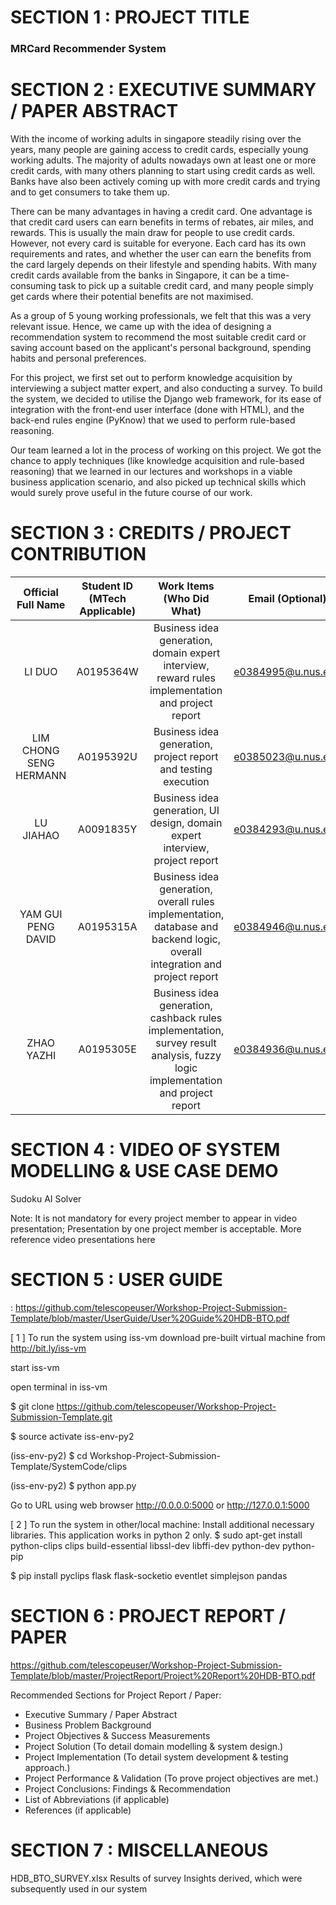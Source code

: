 # SECTION 1 : PROJECT TITLE
### MRCard Recommender System

# SECTION 2 : EXECUTIVE SUMMARY / PAPER ABSTRACT
With the income of working adults in singapore steadily rising over the years, many people are gaining access to credit cards, especially young working adults. The majority of adults nowadays own at least one or more credit cards, with many others planning to start using credit cards as well. Banks have also been actively coming up with more credit cards and trying and to get consumers to take them up. 

There can be many advantages in having a credit card. One advantage is that credit card users can earn benefits in terms of rebates, air miles, and rewards. This is usually the main draw for people to use credit cards. However, not every card is suitable for everyone. Each card has its own requirements and rates, and whether the user can earn the benefits from the card largely depends on their lifestyle and spending habits. With many credit cards available from the banks in Singapore, it can be a time-consuming task to pick up a suitable credit card, and many people simply get cards where their potential benefits are not maximised.

As a group of 5 young working professionals, we felt that this was a very relevant issue. Hence, we came up with the idea of designing a recommendation system to recommend the most suitable credit card or saving account based on the applicant's personal background, spending habits and personal preferences.

For this project, we first set out to perform knowledge acquisition by interviewing a subject matter expert, and also conducting a survey. To build the system, we decided to utilise the Django web framework, for its ease of integration with the front-end user interface (done with HTML), and the back-end rules engine (PyKnow) that we used to perform rule-based reasoning.

Our team learned a lot in the process of working on this project. We got the chance to apply techniques (like knowledge acquisition and rule-based reasoning) that we learned in our lectures and workshops in a viable business application scenario, and also picked up technical skills which would surely prove useful in the future course of our work.

# SECTION 3 : CREDITS / PROJECT CONTRIBUTION

| Official Full Name | Student ID (MTech Applicable)| Work Items (Who Did What) | Email (Optional) |
| :---: | :---: | :---: | :---: |
| LI DUO  | A0195364W | Business idea generation, domain expert interview, reward rules implementation and project report | e0384995@u.nus.edu |
| LIM CHONG SENG HERMANN | A0195392U | Business idea generation, project report and testing execution | e0385023@u.nus.edu |
| LU JIAHAO | A0091835Y | Business idea generation, UI design, domain expert interview, project report | e0384293@u.nus.edu |
| YAM GUI PENG DAVID | A0195315A | Business idea generation, overall rules implementation, database and backend logic, overall integration and project report | e0384946@u.nus.edu |
| ZHAO YAZHI | A0195305E | Business idea generation, cashback rules implementation, survey result analysis, fuzzy logic implementation and project report | e0384936@u.nus.edu |

# SECTION 4 : VIDEO OF SYSTEM MODELLING & USE CASE DEMO
Sudoku AI Solver

Note: It is not mandatory for every project member to appear in video presentation; Presentation by one project member is acceptable. More reference video presentations here

# SECTION 5 : USER GUIDE
<Github File Link> : https://github.com/telescopeuser/Workshop-Project-Submission-Template/blob/master/UserGuide/User%20Guide%20HDB-BTO.pdf

[ 1 ] To run the system using iss-vm
download pre-built virtual machine from http://bit.ly/iss-vm

start iss-vm

open terminal in iss-vm

$ git clone https://github.com/telescopeuser/Workshop-Project-Submission-Template.git

$ source activate iss-env-py2

(iss-env-py2) $ cd Workshop-Project-Submission-Template/SystemCode/clips

(iss-env-py2) $ python app.py

Go to URL using web browser http://0.0.0.0:5000 or http://127.0.0.1:5000

[ 2 ] To run the system in other/local machine:
Install additional necessary libraries. This application works in python 2 only.
$ sudo apt-get install python-clips clips build-essential libssl-dev libffi-dev python-dev python-pip

$ pip install pyclips flask flask-socketio eventlet simplejson pandas

# SECTION 6 : PROJECT REPORT / PAPER
<Github File Link>  https://github.com/telescopeuser/Workshop-Project-Submission-Template/blob/master/ProjectReport/Project%20Report%20HDB-BTO.pdf

Recommended Sections for Project Report / Paper:

+ Executive Summary / Paper Abstract
+ Business Problem Background
+ Project Objectives & Success Measurements
+ Project Solution (To detail domain modelling & system design.)
+ Project Implementation (To detail system development & testing approach.)
+ Project Performance & Validation (To prove project objectives are met.)
+ Project Conclusions: Findings & Recommendation
+ List of Abbreviations (if applicable)
+ References (if applicable)

# SECTION 7 : MISCELLANEOUS
HDB_BTO_SURVEY.xlsx
Results of survey
Insights derived, which were subsequently used in our system
